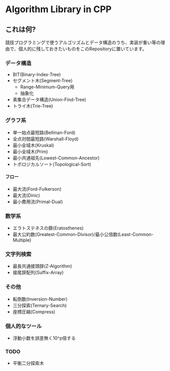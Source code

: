 # Algorithm Library in CPP

## これは何?

競技プログラミングで使うアルゴリズムとデータ構造のうち、実装が重い等の理由で、個人的に残しておきたいものをこのRepositoryに置いています。

### データ構造

- BIT(Binary-Index-Tree)
- セグメント木(Segment-Tree)
  - Range-Minimum-Query用
  - 抽象化
- 素集合データ構造(Union-Find-Tree)
- トライ木(Trie-Tree)

### グラフ系

- 単一始点最短路(Bellman-Ford)
- 全点対間最短路(Warshall-Floyd)
- 最小全域木(Kruskal)
- 最小全域木(Prim)
- 最小共通祖先(Lowest-Common-Ancestor)
- トポロジカルソート(Topological-Sort)

#### フロー

- 最大流(Ford-Fulkerson)
- 最大流(Dinic)
- 最小費用流(Primal-Dual)

### 数学系

- エラトステネスの篩(Eratosthenes)
- 最大公約数(Greatest-Common-Divisor)/最小公倍数(Least-Common-Multiple)

### 文字列検索

- 最長共通接頭辞(Z-Algorithm)
- 接尾辞配列(Suffix-Array)

### その他

- 転倒数(Inversion-Number)
- 三分探索(Ternary-Search)
- 座標圧縮(Compress)

### 個人的なツール

- 浮動小数を誤差無く10^p倍する

### TODO

- 平衡二分探索木